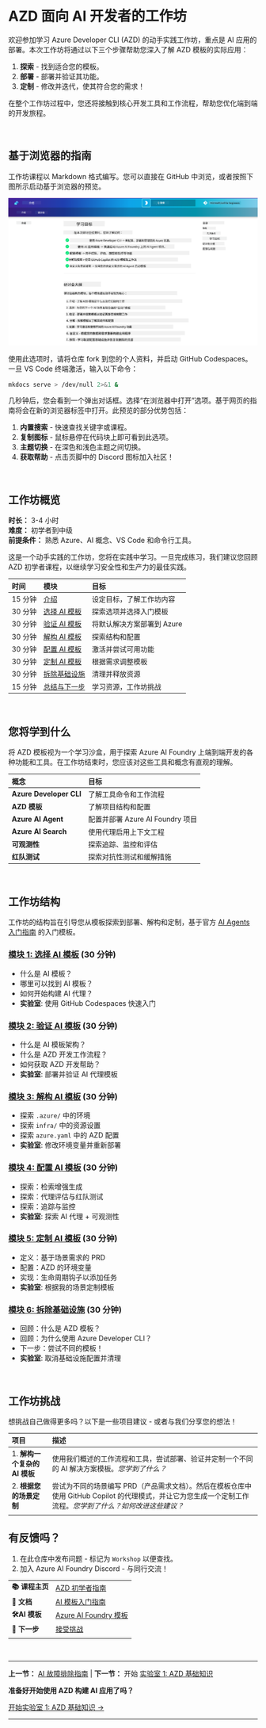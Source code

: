 <!--
CO_OP_TRANSLATOR_METADATA:
{
  "original_hash": "9cc966416ab431c38b2ab863884b196c",
  "translation_date": "2025-09-24T08:50:37+00:00",
  "source_file": "workshop/README.md",
  "language_code": "zh"
}
-->
# AZD 面向 AI 开发者的工作坊

欢迎参加学习 Azure Developer CLI (AZD) 的动手实践工作坊，重点是 AI 应用的部署。本次工作坊将通过以下三个步骤帮助您深入了解 AZD 模板的实际应用：

1. **探索** - 找到适合您的模板。
1. **部署** - 部署并验证其功能。
1. **定制** - 修改并迭代，使其符合您的需求！

在整个工作坊过程中，您还将接触到核心开发工具和工作流程，帮助您优化端到端的开发旅程。

<br/>

## 基于浏览器的指南

工作坊课程以 Markdown 格式编写。您可以直接在 GitHub 中浏览，或者按照下图所示启动基于浏览器的预览。

![Workshop](../../../translated_images/workshop.75906f133e6f8ba07ab0302ce17f67ff90f357513f3d4c4bbafa5978b10f058b.zh.png)

使用此选项时，请将仓库 fork 到您的个人资料，并启动 GitHub Codespaces。一旦 VS Code 终端激活，输入以下命令：

```bash title="" linenums="0"
mkdocs serve > /dev/null 2>&1 &
```

几秒钟后，您会看到一个弹出对话框。选择“在浏览器中打开”选项。基于网页的指南将会在新的浏览器标签中打开。此预览的部分优势包括：

1. **内置搜索** - 快速查找关键字或课程。
1. **复制图标** - 鼠标悬停在代码块上即可看到此选项。
1. **主题切换** - 在深色和浅色主题之间切换。
1. **获取帮助** - 点击页脚中的 Discord 图标加入社区！

<br/>

## 工作坊概览

**时长：** 3-4 小时  
**难度：** 初学者到中级  
**前提条件：** 熟悉 Azure、AI 概念、VS Code 和命令行工具。

这是一个动手实践的工作坊，您将在实践中学习。一旦完成练习，我们建议您回顾 AZD 初学者课程，以继续学习安全性和生产力的最佳实践。

| 时间 | 模块  | 目标 |
|:---|:---|:---|
| 15 分钟 | [介绍](docs/instructions/0-Introduction.md) | 设定目标，了解工作坊内容 |
| 30 分钟 | [选择 AI 模板](docs/instructions/1-Select-AI-Template.md) | 探索选项并选择入门模板 | 
| 30 分钟 | [验证 AI 模板](docs/instructions/2-Validate-AI-Template.md) | 将默认解决方案部署到 Azure |
| 30 分钟 | [解构 AI 模板](docs/instructions/3-Deconstruct-AI-Template.md) | 探索结构和配置 |
| 30 分钟 | [配置 AI 模板](docs/instructions/4-Configure-AI-Template.md) | 激活并尝试可用功能 |
| 30 分钟 | [定制 AI 模板](docs/instructions/5-Customize-AI-Template.md) | 根据需求调整模板 |
| 30 分钟 | [拆除基础设施](docs/instructions/6-Teardown-Infrastructure.md) | 清理并释放资源 |
| 15 分钟 | [总结与下一步](docs/instructions/7-Wrap-up.md) | 学习资源，工作坊挑战 |

<br/>

## 您将学到什么

将 AZD 模板视为一个学习沙盒，用于探索 Azure AI Foundry 上端到端开发的各种功能和工具。在工作坊结束时，您应该对这些工具和概念有直观的理解。

| 概念  | 目标 |
|:---|:---|
| **Azure Developer CLI** | 了解工具命令和工作流程 |
| **AZD 模板**| 了解项目结构和配置 |
| **Azure AI Agent**| 配置并部署 Azure AI Foundry 项目 |
| **Azure AI Search**| 使用代理启用上下文工程 |
| **可观测性**| 探索追踪、监控和评估 |
| **红队测试**| 探索对抗性测试和缓解措施 |

<br/>

## 工作坊结构

工作坊的结构旨在引导您从模板探索到部署、解构和定制，基于官方 [AI Agents 入门指南](https://github.com/Azure-Samples/get-started-with-ai-agents) 的入门模板。

### [模块 1: 选择 AI 模板](docs/instructions/1-Select-AI-Template.md) (30 分钟)

- 什么是 AI 模板？
- 哪里可以找到 AI 模板？
- 如何开始构建 AI 代理？
- **实验室**: 使用 GitHub Codespaces 快速入门

### [模块 2: 验证 AI 模板](docs/instructions/2-Validate-AI-Template.md) (30 分钟)

- 什么是 AI 模板架构？
- 什么是 AZD 开发工作流程？
- 如何获取 AZD 开发帮助？
- **实验室**: 部署并验证 AI 代理模板

### [模块 3: 解构 AI 模板](docs/instructions/3-Deconstruct-AI-Template.md) (30 分钟)

- 探索 `.azure/` 中的环境
- 探索 `infra/` 中的资源设置
- 探索 `azure.yaml` 中的 AZD 配置
- **实验室**: 修改环境变量并重新部署

### [模块 4: 配置 AI 模板](docs/instructions/4-Configure-AI-Template.md) (30 分钟)
- 探索：检索增强生成
- 探索：代理评估与红队测试
- 探索：追踪与监控
- **实验室**: 探索 AI 代理 + 可观测性 

### [模块 5: 定制 AI 模板](docs/instructions/5-Customize-AI-Template.md) (30 分钟)
- 定义：基于场景需求的 PRD
- 配置：AZD 的环境变量
- 实现：生命周期钩子以添加任务
- **实验室**: 根据我的场景定制模板

### [模块 6: 拆除基础设施](docs/instructions/6-Teardown-Infrastructure.md) (30 分钟)
- 回顾：什么是 AZD 模板？
- 回顾：为什么使用 Azure Developer CLI？
- 下一步：尝试不同的模板！
- **实验室**: 取消基础设施配置并清理

<br/>

## 工作坊挑战

想挑战自己做得更多吗？以下是一些项目建议 - 或者与我们分享您的想法！

| 项目 | 描述 |
|:---|:---|
|1. **解构一个复杂的 AI 模板** | 使用我们概述的工作流程和工具，尝试部署、验证并定制一个不同的 AI 解决方案模板。_您学到了什么？_|
|2. **根据您的场景定制**  | 尝试为不同的场景编写 PRD（产品需求文档）。然后在模板仓库中使用 GitHub Copilot 的代理模式，并让它为您生成一个定制工作流程。_您学到了什么？如何改进这些建议？_|
| | |

## 有反馈吗？

1. 在此仓库中发布问题 - 标记为 `Workshop` 以便查找。
1. 加入 Azure AI Foundry Discord - 与同行交流！

| | | 
|:---|:---|
| **📚 课程主页**| [AZD 初学者指南](../README.md)|
| **📖 文档** | [AI 模板入门指南](https://learn.microsoft.com/en-us/azure/ai-foundry/how-to/develop/ai-template-get-started)|
| **🛠️AI 模板** | [Azure AI Foundry 模板](https://ai.azure.com/templates) |
|**🚀 下一步** | [接受挑战](../../../workshop) |
| | |

<br/>

---

**上一节：** [AI 故障排除指南](../docs/troubleshooting/ai-troubleshooting.md) | **下一节：** 开始 [实验室 1: AZD 基础知识](../../../workshop/lab-1-azd-basics)

**准备好开始使用 AZD 构建 AI 应用了吗？**

[开始实验室 1: AZD 基础知识 →](./lab-1-azd-basics/README.md)

---

